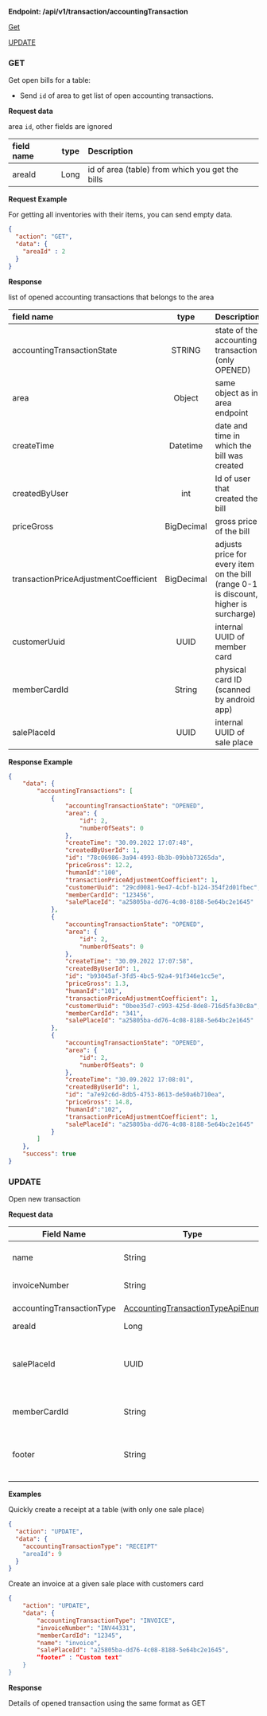 **Endpoint: /api/v1/transaction/accountingTransaction**

[Get](#GET)

[UPDATE](#UPDATE)

### GET ###

Get open bills for a table:

* Send `id` of area to get list of open accounting transactions.

**Request data**

area `id`, other fields are ignored

| field name | type | Description                                     |
| :--------- | :--: | :---------------------------------------------- |
| areaId     | Long | id of area (table) from which you get the bills |

**Request Example**

For getting all inventories with their items, you can send empty data.

```json
{
  "action": "GET",
  "data": {
    "areaId" : 2
  }
}
```

**Response**

list of opened accounting transactions that belongs to the area

| field name                            |    type    | Description                                                  |
| :------------------------------------ | :--------: | :----------------------------------------------------------- |
| accountingTransactionState            |   STRING   | state of the accounting transaction (only OPENED)            |
| area                                  |   Object   | same object as in area endpoint                              |
| createTime                            |  Datetime  | date and time in which the bill was created                  |
| createdByUser                         |    int     | Id of user that created the bill                             |
| priceGross                            | BigDecimal | gross price of the bill                                      |
| transactionPriceAdjustmentCoefficient | BigDecimal | adjusts price for every item on the bill (range 0-1 is discount, higher is surcharge) |
| customerUuid                          |    UUID    | internal UUID of member card                                 |
| memberCardId                          |   String   | physical card ID (scanned by android app)                    |
| salePlaceId                           |    UUID    | internal UUID of sale place                                  |



**Response Example**

```json
{
    "data": {
        "accountingTransactions": [
            {
                "accountingTransactionState": "OPENED",
                "area": {
                    "id": 2,
                    "numberOfSeats": 0
                },
                "createTime": "30.09.2022 17:07:48",
                "createdByUserId": 1,
                "id": "78c06986-3a94-4993-8b3b-09bbb73265da",
                "priceGross": 12.2,
                "humanId":"100",
                "transactionPriceAdjustmentCoefficient": 1,
                "customerUuid": "29cd0081-9e47-4cbf-b124-354f2d01fbec",
                "memberCardId": "123456",
                "salePlaceId": "a25805ba-dd76-4c08-8188-5e64bc2e1645"
            },
            {
                "accountingTransactionState": "OPENED",
                "area": {
                    "id": 2,
                    "numberOfSeats": 0
                },
                "createTime": "30.09.2022 17:07:58",
                "createdByUserId": 1,
                "id": "b93045af-3fd5-4bc5-92a4-91f346e1cc5e",
                "priceGross": 1.3,
                "humanId":"101",
                "transactionPriceAdjustmentCoefficient": 1,
                "customerUuid": "0bee35d7-c993-425d-8de8-716d5fa30c8a",
                "memberCardId": "341",
                "salePlaceId": "a25805ba-dd76-4c08-8188-5e64bc2e1645"
            },
            {
                "accountingTransactionState": "OPENED",
                "area": {
                    "id": 2,
                    "numberOfSeats": 0
                },
                "createTime": "30.09.2022 17:08:01",
                "createdByUserId": 1,
                "id": "a7e92c6d-8db5-4753-8613-de50a6b710ea",
                "priceGross": 14.8,
                "humanId":"102",
                "transactionPriceAdjustmentCoefficient": 1,
                "salePlaceId": "a25805ba-dd76-4c08-8188-5e64bc2e1645"
            }
        ]
    },
    "success": true
}
```

### UPDATE ###

Open new transaction

**Request data**

| Field Name        | Type                   | Description                                                      | Required |
|-------------------|------------------------|------------------------------------------------------------------|----------|
| name              | String                 | Name of the transaction                                          | No       |
| invoiceNumber     | String                 | ID of the invoice                                                | No       |
| accountingTransactionType | [AccountingTransactionTypeApiEnum](transaction_objects.md#) | Type of transaction | No       |
| areaId            | Long                   | ID of table                                                      | No       |
| salePlaceId       | UUID                   | ID of sale place (picks first sale place if not present)         | No       |
| memberCardId      | String                 | ID of customer card                                              | No       |
| footer            | String                 | Custom text that will be printed on a receipt                    | No       |

**Examples**

Quickly create a receipt at a table (with only one sale place)
```json
{
  "action": "UPDATE",
  "data": {
    "accountingTransactionType": "RECEIPT"
    "areaId": 9
  }
}
```

Create an invoice at a given sale place with customers card
```json
{
    "action": "UPDATE",
    "data": {
        "accountingTransactionType": "INVOICE",
        "invoiceNumber": "INV44331",
        "memberCardId": "12345",
        "name": "invoice",
        "salePlaceId": "a25805ba-dd76-4c08-8188-5e64bc2e1645",
        “footer” : “Custom text"
    }
}
```

**Response**

Details of opened transaction using the same format as GET


